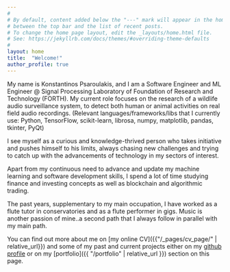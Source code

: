 ```yaml
---
#
# By default, content added below the "---" mark will appear in the home page
# between the top bar and the list of recent posts.
# To change the home page layout, edit the _layouts/home.html file.
# See: https://jekyllrb.com/docs/themes/#overriding-theme-defaults
#
layout: home
title:  "Welcome!"
author_profile: true
---
```


My name is Konstantinos Psaroulakis, and I am a Software Engineer and ML Engineer @ Signal Processing Laboratory of Foundation of Research and Technology (FORTH). 
My current role focuses on the research of a wildlife audio surveillance system, to detect both human or animal activities on real field audio recordings. (Relevant languages/frameworks/libs that I currently use: Python, TensorFlow, scikit-learn, librosa, numpy, matplotlib, pandas, tkinter, PyQt)

I see myself as a curious and knowledge-thrived person who takes initiative and pushes himself to his limits, always chasing new challenges and trying to catch up with the advancements of technology in my sectors of interest.

Apart from my continuous need to advance and update my machine learning and software development skills, I spend a lot of time studying finance and investing concepts as well as blockchain and algorithmic trading.

The past years, supplementary to my main occupation, I have worked as a flute tutor in conservatories and as a flute performer in gigs. Music is another passion of mine..a second path that I always follow in parallel with my main path.

You can find out more about me on [my online CV]({{"/_pages/cv_page/" | relative_url}})	 and some of my past and current projects either on my [github profile](https://github.com/konpsar/) or on my [portfolio]({{ "/portfolio" | relative_url }}) section on this page.

<br/><br/>